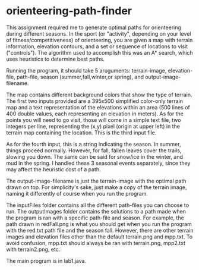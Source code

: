 # orienteering-path-finder
This assignment required me to generate optimal paths for orienteering during different seasons. In the sport (or "activity", depending on your level of fitness/competitiveness) of orienteering, you are given a map with terrain information, elevation contours, and a set or sequence of locations to visit ("controls"). The algorithm used to accomplish this was an A* search, which uses heuristics to determine best paths.

Running the program, it should take 5 aruguments: terrain-image, elevation-file, path-file, season (summer,fall,winter,or spring), and output-image-filename.

The map contains different background colors that show the type of terrain. The first two inputs provided are a 395x500 simplified color-only terrain map and a text representation of the elevations within an area (500 lines of 400 double values, each representing an elevation in meters). As for the points you will need to go visit, those will come in a simple text file, two integers per line, representing the (x,y) pixel (origin at upper left) in the terrain map containing the location. This is the third input file.

As for the fourth input, this is a string indicating the season. In summer, things proceed normally. However, for fall, fallen leaves cover the trails, slowing you down. The same can be said for snow/ice in the winter, and mud in the spring. I handled these 3 seasonal events separately, since they may affect the heuristic cost of a path.

The output-image-filename is just the terrain-image with the optimal path drawn on top. For simplicity's sake, just make a copy of the terrain image, naming it differently of course when you run the program.

The inputFiles folder contains all the different path-files you can choose to run. The outputImages folder contains the solutions to a path made when the program is ran with a specific path-file and season. For example, the path drawn in redFall.png is what you should get when you run the program with the red.txt path file and the season fall. However, there are other terrain images and elevation files other than the default terrain.png and mpp.txt. To avoid confusion, mpp.txt should always be ran with terrain.png, mpp2.txt with terrain2.png, etc.

The main program is in lab1.java.
